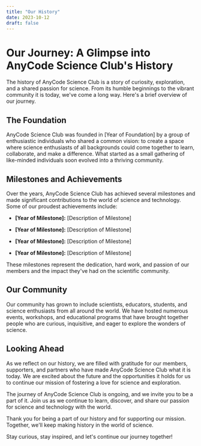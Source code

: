 ```yaml
---
title: "Our History"
date: 2023-10-12
draft: false
---
```


# Our Journey: A Glimpse into AnyCode Science Club's History

The history of AnyCode Science Club is a story of curiosity, exploration, and a shared passion for science. From its humble beginnings to the vibrant community it is today, we've come a long way. Here's a brief overview of our journey.

## The Foundation

AnyCode Science Club was founded in [Year of Foundation] by a group of enthusiastic individuals who shared a common vision: to create a space where science enthusiasts of all backgrounds could come together to learn, collaborate, and make a difference. What started as a small gathering of like-minded individuals soon evolved into a thriving community.

## Milestones and Achievements

Over the years, AnyCode Science Club has achieved several milestones and made significant contributions to the world of science and technology. Some of our proudest achievements include:

- **[Year of Milestone]:** [Description of Milestone]

- **[Year of Milestone]:** [Description of Milestone]

- **[Year of Milestone]:** [Description of Milestone]

- **[Year of Milestone]:** [Description of Milestone]

These milestones represent the dedication, hard work, and passion of our members and the impact they've had on the scientific community.

## Our Community

Our community has grown to include scientists, educators, students, and science enthusiasts from all around the world. We have hosted numerous events, workshops, and educational programs that have brought together people who are curious, inquisitive, and eager to explore the wonders of science.

## Looking Ahead

As we reflect on our history, we are filled with gratitude for our members, supporters, and partners who have made AnyCode Science Club what it is today. We are excited about the future and the opportunities it holds for us to continue our mission of fostering a love for science and exploration.

The journey of AnyCode Science Club is ongoing, and we invite you to be a part of it. Join us as we continue to learn, discover, and share our passion for science and technology with the world.

Thank you for being a part of our history and for supporting our mission. Together, we'll keep making history in the world of science.

Stay curious, stay inspired, and let's continue our journey together!
